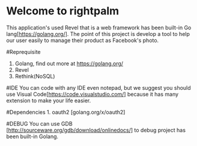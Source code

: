# Welcome to rightpalm
This application's used Revel that is a web framework has been built-in Go lang[https://golang.org/]. The point of this project is develop a tool to help our user easily to manage their product as Facebook's photo.

#Reprequisite
1. Golang, find out more at https://golang.org/
2. Revel
3. Rethink(NoSQL)

#IDE
You can code with any IDE even notepad, but we suggest you should use Visual Code[https://code.visualstudio.com/] because it has many extension to make your life easier.

#Dependencies
    1. oauth2 [golang.org/x/oauth2]

#DEBUG
You can use GDB [http://sourceware.org/gdb/download/onlinedocs/] to debug project has been built-in Golang.
